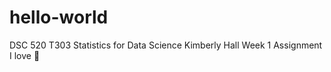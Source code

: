 # hello-world
DSC 520 T303
Statistics for Data Science
Kimberly Hall
Week 1 Assignment
I love :pizza:
